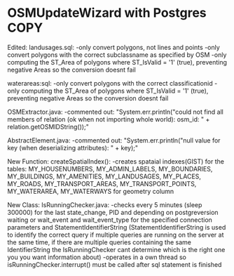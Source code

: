 # OSMUpdateWizard with Postgres COPY
Edited: 
  landusages.sql:
    -only convert polygons, not lines and points
    -only convert polygons with the correct subclassname as specified by OSM
    -only computing the ST_Area of polygons where ST_IsValid = '1' (true), preventing negative Areas so the conversion doesnt fail
    
  waterareas:sql:
    -only convert polygons with the correct classificationid
    -only computing the ST_Area of polygons where ST_IsValid = '1' (true), preventing negative Areas so the conversion doesnt fail
    
  OSMExtractor.java:
    -commented out: "System.err.println("could not find all members of relation (ok when not importing whole world): osm_id: " +   
                   relation.getOSMIDString());" 
                   
  AbstractElement.java: 
    -commented out: "System.err.println("null value for key (when deserializing attributes): " + key);"
    
  New Function:
    createSpatialIndex():
      -creates spataial indexes(GIST) for the tables: 
        MY_HOUSENUMBERS, MY_ADMIN_LABELS, MY_BOUNDARIES, MY_BUILDINGS, MY_AMENITIES, MY_LANDUSAGES, MY_PLACES, MY_ROADS, 
        MY_TRANSPORT_AREAS, MY_TRANSPORT_POINTS, MY_WATERAREA, MY_WATERWAYS for geometry column
  
  New Class: 
    IsRunningChecker.java:
      -checks every 5 minutes (sleep 300000) for the last state_change, PID and depending on postgreversion waiting or
       wait_event and wait_event_type for the specified connection parameters and StatementIdentifierString
       (StatementIdentifierString is used to identify the correct query if multiple queries are running on the server at the same time,
       if there are multiple queries containing the same IdentifierString the IsRunningChecker cant determine which is the right one you        you want information about)
      -operates in a own thread so isRunningChecker.interrupt() must be called after sql statement is finished 
      
      
      
    
  
  
  
  
    
        
